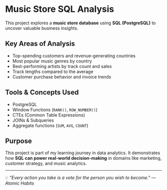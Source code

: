 #  Music Store SQL Analysis

This project explores a **music store database** using **SQL (PostgreSQL)** to uncover valuable business insights.

##  Key Areas of Analysis
- Top-spending customers and revenue-generating countries
- Most popular music genres by country
- Best-performing artists by track count and sales
- Track lengths compared to the average
- Customer purchase behavior and invoice trends

##  Tools & Concepts Used
- PostgreSQL
- Window Functions (`RANK()`, `ROW_NUMBER()`)
- CTEs (Common Table Expressions)
- JOINs & Subqueries
- Aggregate functions (`SUM`, `AVG`, `COUNT`)

## Purpose
This project is part of my learning journey in data analytics. It demonstrates how **SQL can power real-world decision-making** in domains like marketing, customer strategy, and music analytics.

---

💡 *"Every action you take is a vote for the person you wish to become."* — *Atomic Habits*

